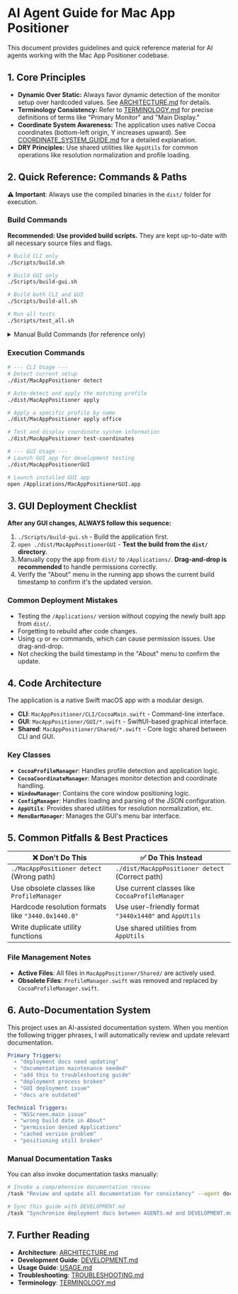 # AI Agent Guide for Mac App Positioner

This document provides guidelines and quick reference material for AI agents working with the Mac App Positioner codebase.

## 1. Core Principles

-   **Dynamic Over Static:** Always favor dynamic detection of the monitor setup over hardcoded values. See [ARCHITECTURE.md](ARCHITECTURE.md) for details.
-   **Terminology Consistency:** Refer to [TERMINOLOGY.md](TERMINOLOGY.md) for precise definitions of terms like "Primary Monitor" and "Main Display."
-   **Coordinate System Awareness:** The application uses native Cocoa coordinates (bottom-left origin, Y increases upward). See [COORDINATE_SYSTEM_GUIDE.md](COORDINATE_SYSTEM_GUIDE.md) for a detailed explanation.
-   **DRY Principles:** Use shared utilities like `AppUtils` for common operations like resolution normalization and profile loading.

## 2. Quick Reference: Commands & Paths

⚠️ **Important**: Always use the compiled binaries in the `dist/` folder for execution.

### Build Commands

**Recommended: Use provided build scripts.** They are kept up-to-date with all necessary source files and flags.

```bash
# Build CLI only
./Scripts/build.sh

# Build GUI only
./Scripts/build-gui.sh

# Build both CLI and GUI
./Scripts/build-all.sh

# Run all tests
./Scripts/test_all.sh
```

<details>
<summary>Manual Build Commands (for reference only)</summary>

```bash
# Build CLI only
swiftc -o dist/MacAppPositioner MacAppPositioner/CLI/CocoaMain.swift \
  MacAppPositioner/Shared/*.swift \
  -framework Cocoa -framework CoreGraphics

# Build GUI only
swiftc -o dist/MacAppPositionerGUI MacAppPositioner/GUI/*.swift \
  MacAppPositioner/Shared/*.swift \
  -framework Cocoa -framework CoreGraphics -framework SwiftUI
```
</details>

### Execution Commands

```bash
# --- CLI Usage ---
# Detect current setup
./dist/MacAppPositioner detect

# Auto-detect and apply the matching profile
./dist/MacAppPositioner apply

# Apply a specific profile by name
./dist/MacAppPositioner apply office

# Test and display coordinate system information
./dist/MacAppPositioner test-coordinates

# --- GUI Usage ---
# Launch GUI app for development testing
./dist/MacAppPositionerGUI

# Launch installed GUI app
open /Applications/MacAppPositionerGUI.app
```

## 3. GUI Deployment Checklist

**After any GUI changes, ALWAYS follow this sequence:**

1.  `./Scripts/build-gui.sh` - Build the application first.
2.  `open ./dist/MacAppPositionerGUI` - **Test the build from the `dist/` directory.**
3.  Manually copy the app from `dist/` to `/Applications/`. **Drag-and-drop is recommended** to handle permissions correctly.
4.  Verify the "About" menu in the running app shows the current build timestamp to confirm it's the updated version.

### Common Deployment Mistakes
-   Testing the `/Applications/` version without copying the newly built app from `dist/`.
-   Forgetting to rebuild after code changes.
-   Using `cp` or `mv` commands, which can cause permission issues. Use drag-and-drop.
-   Not checking the build timestamp in the "About" menu to confirm the update.

## 4. Code Architecture

The application is a native Swift macOS app with a modular design.

-   **CLI**: `MacAppPositioner/CLI/CocoaMain.swift` - Command-line interface.
-   **GUI**: `MacAppPositioner/GUI/*.swift` - SwiftUI-based graphical interface.
-   **Shared**: `MacAppPositioner/Shared/*.swift` - Core logic shared between CLI and GUI.

### Key Classes
-   **`CocoaProfileManager`**: Handles profile detection and application logic.
-   **`CocoaCoordinateManager`**: Manages monitor detection and coordinate handling.
-   **`WindowManager`**: Contains the core window positioning logic.
-   **`ConfigManager`**: Handles loading and parsing of the JSON configuration.
-   **`AppUtils`**: Provides shared utilities for resolution normalization, etc.
-   **`MenuBarManager`**: Manages the GUI's menu bar interface.

## 5. Common Pitfalls & Best Practices

| ❌ Don't Do This                                       | ✅ Do This Instead                                           |
| ------------------------------------------------------ | ------------------------------------------------------------ |
| `./MacAppPositioner detect` (Wrong path)               | `./dist/MacAppPositioner detect` (Correct path)              |
| Use obsolete classes like `ProfileManager`             | Use current classes like `CocoaProfileManager`               |
| Hardcode resolution formats like `"3440.0x1440.0"`     | Use user-friendly format `"3440x1440"` and `AppUtils`          |
| Write duplicate utility functions                      | Use shared utilities from `AppUtils`                         |

### File Management Notes
-   **Active Files**: All files in `MacAppPositioner/Shared/` are actively used.
-   **Obsolete Files**: `ProfileManager.swift` was removed and replaced by `CocoaProfileManager.swift`.

## 6. Auto-Documentation System

This project uses an AI-assisted documentation system. When you mention the following trigger phrases, I will automatically review and update relevant documentation.

```yaml
Primary Triggers:
  - "deployment docs need updating"
  - "documentation maintenance needed"
  - "add this to troubleshooting guide"
  - "deployment process broken"
  - "GUI deployment issue"
  - "docs are outdated"

Technical Triggers:
  - "NSScreen.main issue"
  - "wrong build date in About"
  - "permission denied Applications"
  - "cached version problem"
  - "positioning still broken"
```

### Manual Documentation Tasks
You can also invoke documentation tasks manually:
```bash
# Invoke a comprehensive documentation review
/task "Review and update all documentation for consistency" --agent document-reviewer

# Sync this guide with DEVELOPMENT.md
/task "Synchronize deployment docs between AGENTS.md and DEVELOPMENT.md" --agent document-reviewer
```

## 7. Further Reading

-   **Architecture**: [ARCHITECTURE.md](ARCHITECTURE.md)
-   **Development Guide**: [DEVELOPMENT.md](DEVELOPMENT.md)
-   **Usage Guide**: [USAGE.md](USAGE.md)
-   **Troubleshooting**: [TROUBLESHOOTING.md](TROUBLESHOOTING.md)
-   **Terminology**: [TERMINOLOGY.md](TERMINOLOGY.md)
